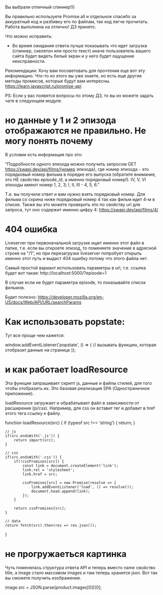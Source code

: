 Вы выбрали отличный спиннер!))

Вы правильно используете Promise.all и отдельное спасибо за аккуратный код и разбивку его по файлам, так код легче прочитать. Работа выполнена на отлично! ДЗ принято.

Что можно исправить:
- Во время ожидания ответа лучше показывать что идет загрузка (спиннер, скелетон или просто текст) иначе пользователь вашего сайта будет видеть белый экран и у него будет ощущение неисправности.

Рекомендации:
Хочу вам посоветовать для прочтения еще вот эту информацию. Что-то из этого вы уже знаете, но есть еще другие методы промисов, которые будут вам интересны.   
https://learn.javascript.ru/promise-api

PS: Если у вас появятся вопросы по этому ДЗ, то вы их можете задать чате в следующем модуле.


# но данные у 1 и 2 эпизода отображаются не правильно. Не могу понять почему
В условии есть информация про это:

"Подробности одного эпизода можно получить запросом GET https://swapi.dev/api/films/{номер эпизода}, где номер эпизода - это порядковый номер фильма в порядке его выпуска (обратите внимание, это НЕ свойство episode_id, а именно порядковый номер!). IV, V, VI эпизоды имеют номер 1, 2, 3; I, II, III - 4, 5, 6."

Т.е. вы получили ответ и вам нужно взять порядковый номер. Для фильма со скрина ниже порядковый номер 4 так как фильм идет 4-м в списке. Также вы это можете проверить это по свойству url для запроса, тут оно содержит именно цифру 4: https://swapi.dev/api/films/4/

# 404 ошибка
Liveserver при первоначальной загрузке ищет именно этот файл в папке, т.е. если вы откроете эпизод, то поменяете значение в адресной строке на "/1", но при перезагрузке liveserver попробует открыть именно этот путь и выдаст 404 ошибку потому что этого файла нет.

Самый простой вариант использовать параметры в url, т.е. ссылка будет вот такая: http://localhost:5000/?episode=1

В случае если не будет параметра episode, то показывайте список фильмов.

Будет полезно:
https://developer.mozilla.org/en-US/docs/Web/API/URL/searchParams

# Как использовать popstate:

Тут все проще чем кажется:

window.addEventListener('popstate', () => {
    // вызывать функцию, которая отобразит данные на странице
});

# и как работает loadResource

Эта функция запрашивает скрипт js, данные и файлы стилей, для того чтобы отобразить их. Это базовая реализация SPA (Одностраничное приложение).

loadResource загружает и обрабатывает файл в зависимости от расширения (js/css). Например, для css он вставит тег <link> и добавит в href этого тега ссылку к файлу.

function loadResource(src) {
    if (typeof src !== 'string') {
        return;
    }

    // js
    if(src.endsWith('.js')) {
        return import(src);
    }

    // css
    if(src.endsWith('.css')) {
        if(!cssPromises[src]) {
            const link = document.createElement('link');
            link.rel = 'stylesheet';
            link.href = src;

            cssPromises[src] = new Promise(resolve => {
                link.addEventListener('load', () => resolve());
                document.head.append(link);
            });
        }

        return cssPromises[src];
    }

    // data
    return fetch(src).then(res => res.json());
}

# не прогружаеться картинка

Чуть поменялась структура ответа API и теперь вместо name свойство title, а image стало массивом images и там теперь хранится json. Вот так вы сможете получить изображение.

image.src = JSON.parse(product.images[0])[0];
